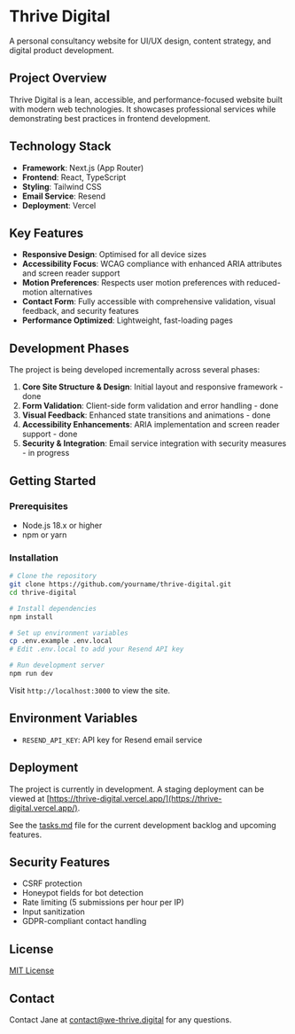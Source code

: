 # Thrive Digital

A personal consultancy website for UI/UX design, content strategy, and digital product development.

## Project Overview

Thrive Digital is a lean, accessible, and performance-focused website built with modern web technologies. It showcases professional services while demonstrating best practices in frontend development.

## Technology Stack

- **Framework**: Next.js (App Router)
- **Frontend**: React, TypeScript
- **Styling**: Tailwind CSS
- **Email Service**: Resend
- **Deployment**: Vercel

## Key Features

- **Responsive Design**: Optimised for all device sizes
- **Accessibility Focus**: WCAG compliance with enhanced ARIA attributes and screen reader support
- **Motion Preferences**: Respects user motion preferences with reduced-motion alternatives
- **Contact Form**: Fully accessible with comprehensive validation, visual feedback, and security features
- **Performance Optimized**: Lightweight, fast-loading pages

## Development Phases

The project is being developed incrementally across several phases:

1. **Core Site Structure & Design**: Initial layout and responsive framework - done
2. **Form Validation**: Client-side form validation and error handling - done
3. **Visual Feedback**: Enhanced state transitions and animations - done
4. **Accessibility Enhancements**: ARIA implementation and screen reader support - done
5. **Security & Integration**: Email service integration with security measures - in progress

## Getting Started

### Prerequisites

- Node.js 18.x or higher
- npm or yarn

### Installation

```bash
# Clone the repository
git clone https://github.com/yourname/thrive-digital.git
cd thrive-digital

# Install dependencies
npm install

# Set up environment variables
cp .env.example .env.local
# Edit .env.local to add your Resend API key

# Run development server
npm run dev
```

Visit `http://localhost:3000` to view the site.

## Environment Variables

- `RESEND_API_KEY`: API key for Resend email service

## Deployment

The project is currently in development. A staging deployment can be viewed at [https://thrive-digital.vercel.app/](https://thrive-digital.vercel.app/).

See the [tasks.md](tasks.md) file for the current development backlog and upcoming features.

## Security Features

- CSRF protection
- Honeypot fields for bot detection
- Rate limiting (5 submissions per hour per IP)
- Input sanitization
- GDPR-compliant contact handling

## License

[MIT License](LICENSE)

## Contact

Contact Jane at [contact@we-thrive.digital](mailto:contact@we-thrive.digital) for any questions.
